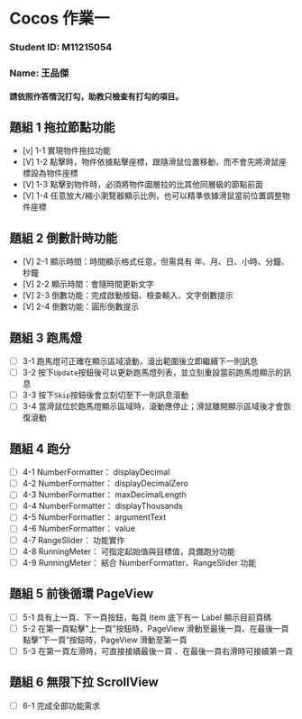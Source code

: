 # Cocos 作業一

### Student ID: M11215054

### Name: 王品傑

#### 請依照作答情況打勾，助教只檢查有打勾的項目。

## 題組 1 拖拉節點功能

-   [v] 1-1 實現物件拖拉功能
-   [V] 1-2 點擊時，物件依據點擊座標，跟隨滑鼠位置移動，而不會先將滑鼠座標設為物件座標
-   [V] 1-3 點擊到物件時，必須將物件圖層拉的比其他同層級的節點前面
-   [V] 1-4 任意放大/縮小瀏覽器顯示比例，也可以精準依據滑鼠當前位置調整物件座標

## 題組 2 倒數計時功能

-   [V] 2-1 顯示時間：時間顯示格式任意，但需具有 年、月、日、小時、分鐘、秒鐘
-   [V] 2-2 顯示時間：會隨時間更新文字
-   [V] 2-3 倒數功能：完成啟動按鈕、檢查輸入、文字倒數提示
-   [V] 2-4 倒數功能：圓形倒數提示

## 題組 3 跑馬燈

-   [ ] 3-1 跑馬燈可正確在顯示區域滾動，滾出範圍後立即繼續下一則訊息
-   [ ] 3-2 按下`Update`按鈕後可以更新跑馬燈列表，並立刻重設當前跑馬燈顯示的訊息
-   [ ] 3-3 按下`Skip`按鈕後會立刻切至下一則訊息滾動
-   [ ] 3-4 當滑鼠位於跑馬燈顯示區域時，滾動應停止；滑鼠離開顯示區域後才會恢復滾動

## 題組 4 跑分

-   [ ] 4-1 NumberFormatter： displayDecimal
-   [ ] 4-2 NumberFormatter： displayDecimalZero
-   [ ] 4-3 NumberFormatter： maxDecimalLength
-   [ ] 4-4 NumberFormatter： displayThousands
-   [ ] 4-5 NumberFormatter： argumentText
-   [ ] 4-6 NumberFormatter： value
-   [ ] 4-7 RangeSlider： 功能實作
-   [ ] 4-8 RunningMeter： 可指定起始值與目標值，具備跑分功能
-   [ ] 4-9 RunningMeter： 結合 NumberFormatter、RangeSlider 功能

## 題組 5 前後循環 PageView

-   [ ] 5-1 具有上一頁、下一頁按鈕，每頁 Item 底下有一 Label 顯示目前頁碼
-   [ ] 5-2 在第一頁點擊”上一頁”按鈕時，PageView 滑動至最後一頁、在最後一頁點擊”下一頁”按鈕時，PageView 滑動至第一頁
-   [ ] 5-3 在第一頁左滑時，可直接接續最後一頁 、在最後一頁右滑時可接續第一頁

## 題組 6 無限下拉 ScrollView

-   [ ] 6-1 完成全部功能需求
